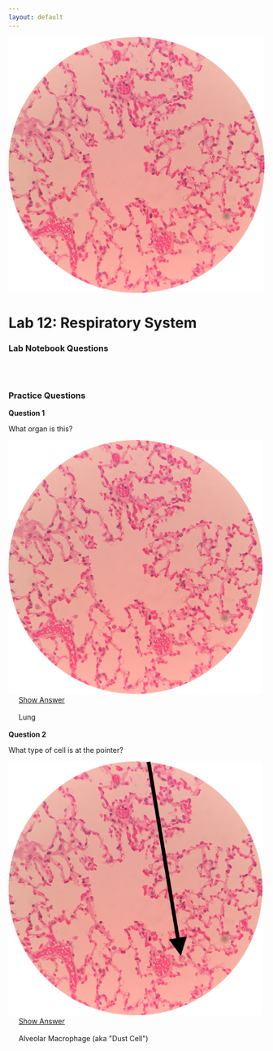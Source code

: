 ```yaml
---
layout: default
---
```


![Splash_IMAGE](./assets/images/splashImage_lung.png)
# Lab 12: Respiratory System


### Lab Notebook Questions

<!-- /////////////////////////////////////////// -->
<!-- [conditional logic for release of labnotes] -->
<div id='if-part' markdown="1" style='visibility: hidden; display: none;'>

1.  Make a sketch of the Nasal Cavity, and list ALL the structures, and specific tissue types located
2.  Make a sketch of the larynx, like page 203 figure 15-5
3.  Sketch the Trachea in a longitudinal section AND cross section, and label all the cells, and specific tissue investments 
4.  Make a quick sketch of the Epiglottis and include tissue and cell types
5.  Sketch a bronchial tree like the picture below and include all the specific tissue investments and cells! (DON’T name clara cells, they are now called club cells)
  
    <img src="./assets/images/labReport_respiratoryTree.png" width="300">

6.  Sketch the histology of the lungs like on figures 15-13, and 15-14 (include all cells)
7.  For all cells; include functions! 


</div>
<div id='else-part' style='visibility: hidden'>
  <em>Available starting: 
    <div id="else-part-available-date">_IF_SHOWING_ERROR_DATE_NOT_SET_CORRECTLY_VIA_JS_TO_HTML</div>
  </em>
</div>

<script>
  ////////// -- bypass dateChecks With URL hack
  // Get URL
  var url = window.location.href;
  // Get DIV
  var msg = document.getElementById('if-part');
  // Check if URL contains the keyword
  if( url.search( 'show' ) > 0 ) {
    // Display the message
    msg.style.visibility = "visible";
    msg.style.display = "block";
  }

  ////////// -- enforce date visibility based on date
  //release if-condition if is on or beyond dateToCheck
  var dateToRelease = new Date("10/29/2018");
  var todaysDate = new Date();
  var node;

  // call setHours to take the time out of the comparison
  if(dateToRelease.setHours(0,0,0,0) <= todaysDate.setHours(0,0,0,0)) {
      // Date equals today's date
        node = document.getElementById('if-part');
      node.style.visibility = 'visible';
      node.style.display = 'block';
  }
    else {
        node = document.getElementById('else-part');
      node.style.visibility = 'visible';
      node.style.display = 'inline-block';

      node = document.getElementById('else-part-available-date');
      node.innerHTML = "&nbsp;&nbsp;" + dateToRelease.toLocaleDateString();
      node.style.display = 'inline-block';
      // console.log(node)
    }

</script>
<!-- /////////////////////////////////////////// -->




<a id="jump-to-practice-questions" class="jump-to-section"> </a>
### Practice Questions

<div class="card">
  <div class="card-header">
    <strong>Question 1</strong>
  </div>
  <div class="card-body">
    <p class="card-text">What organ is this?</p>
    <img src="./assets/images/splashImage_lung.png" width="500">
    <div style="margin-left: 20px;">
    <a class="btn btn-primary" role="button" data-toggle="collapse" href="#collapseExample01" aria-expanded="false" aria-controls="collapseExample"> Show Answer</a>
    <div class="collapse" id="collapseExample01">
      <br>
        <div class="well">
          Lung
        </div>
    </div>
  </div>  
</div>
<br>
<div class="card">
  <div class="card-header">
    <strong>Question 2</strong>
  </div>
  <div class="card-body">
    <p class="card-text">What type of cell is at the pointer?</p>
    <img src="./assets/images/splashImage_lung_pointer.png" width="500">
    <div style="margin-left: 20px;">
    <a class="btn btn-primary" role="button" data-toggle="collapse" href="#collapseExample02" aria-expanded="false" aria-controls="collapseExample"> Show Answer</a>
    <div class="collapse" id="collapseExample02">
      <br>
        <div class="well">
          Alveolar Macrophage (aka "Dust Cell")
        </div>
    </div>
  </div>  
</div>
<br>